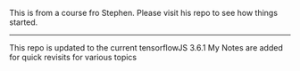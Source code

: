 
This is from a course fro Stephen. Please visit his repo to see how things started.

______________________________________________________________________________________________
This repo is updated to the current tensorflowJS 3.6.1
My Notes are added for quick revisits for various topics 


